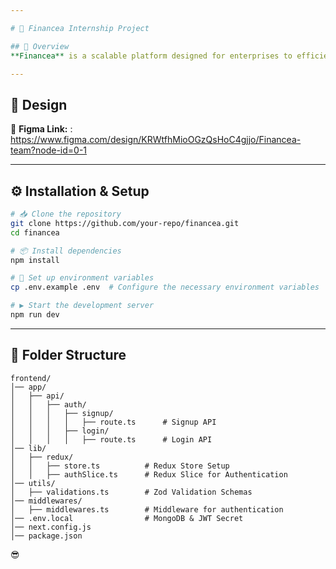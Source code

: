 ```yaml
---

# 🚀 Financea Internship Project  

## 📌 Overview  
**Financea** is a scalable platform designed for enterprises to efficiently manage **accounting and expense tracking**.  

---
```


## 🎨 Design  
🔗 **Figma Link:** : https://www.figma.com/design/KRWtfhMioOGzQsHoC4gjjo/Financea-team?node-id=0-1

---

## ⚙️ Installation & Setup  

```sh
# 📥 Clone the repository  
git clone https://github.com/your-repo/financea.git  
cd financea  

# 📦 Install dependencies  
npm install  

# 🔧 Set up environment variables  
cp .env.example .env  # Configure the necessary environment variables  

# ▶️ Start the development server  
npm run dev  
```

---

## 📂 Folder Structure  
```
frontend/
│── app/
│   ├── api/
│   │   ├── auth/
│   │   │   ├── signup/
│   │   │   │   ├── route.ts      # Signup API
│   │   │   ├── login/
│   │   │   │   ├── route.ts      # Login API
│── lib/
│   ├── redux/
│   │   ├── store.ts          # Redux Store Setup
│   │   ├── authSlice.ts      # Redux Slice for Authentication
│── utils/
│   ├── validations.ts        # Zod Validation Schemas
│── middlewares/
│   ├── middlewares.ts        # Middleware for authentication
│── .env.local                # MongoDB & JWT Secret
│── next.config.js            
│── package.json              
```
 😎
